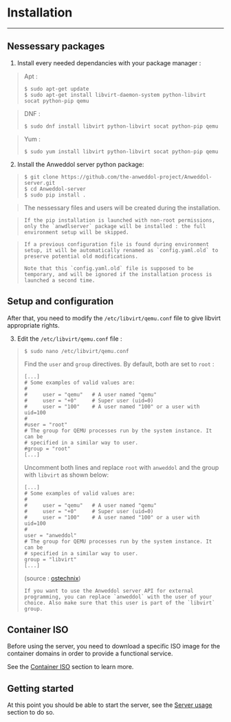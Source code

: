 # Installation

----

## Nessessary packages

1. Install every needed dependancies with your package manager : 

> Apt : 
> 
> ```
> $ sudo apt-get update
> $ sudo apt-get install libvirt-daemon-system python-libvirt socat python-pip qemu
> ```

> DNF :
> 
> ```
> $ sudo dnf install libvirt python-libvirt socat python-pip qemu
> ```

> Yum :
> 
> ```
> $ sudo yum install libvirt python-libvirt socat python-pip qemu
> ```

2. Install the Anweddol server python package:

> ```
> $ git clone https://github.com/the-anweddol-project/Anweddol-server.git
> $ cd Anweddol-server
> $ sudo pip install .
> ```

> The nessessary files and users will be created during the installation.

> ```{warning}
> If the pip installation is launched with non-root permissions, only the `anwdlserver` package will be installed : the full environment setup will be skipped.
> ```

> ```{note}
> If a previous configuration file is found during environment setup, it will be automatically renamed as `config.yaml.old` to preserve potential old modifications.
> 
> Note that this `config.yaml.old` file is supposed to be temporary, and will be ignored if the installation process is launched a second time.
> ```

## Setup and configuration

After that, you need to modify the `/etc/libvirt/qemu.conf` file to give libvirt appropriate rights.

3. Edit the `/etc/libvirt/qemu.conf` file : 

> ```
> $ sudo nano /etc/libvirt/qemu.conf
> ```
> 
> Find the `user` and `group` directives. By default, both are set to `root` :
> 
> ```
> [...] 
> # Some examples of valid values are:
> #
> # 	user = "qemu"   # A user named "qemu"
> # 	user = "+0"     # Super user (uid=0)
> # 	user = "100"    # A user named "100" or a user with uid=100
> #
> #user = "root"
> # The group for QEMU processes run by the system instance. It can be
> # specified in a similar way to user.
> #group = "root"
> [...]
> ```
> 
> Uncomment both lines and replace `root` with `anweddol` and the group with `libvirt` as shown below:
> 
> ```
> [...] 
> # Some examples of valid values are:
> #
> # 	user = "qemu"   # A user named "qemu"
> # 	user = "+0"     # Super user (uid=0)
> # 	user = "100"    # A user named "100" or a user with uid=100
> #
> user = "anweddol"
> # The group for QEMU processes run by the system instance. It can be
> # specified in a similar way to user.
> group = "libvirt"
> [...]
> ```
> 
> (source : [ostechnix](https://ostechnix.com/solved-cannot-access-storage-file-permission-denied-error-in-kvm-libvirt/))
> 
> ```{note}
> If you want to use the Anweddol server API for external programming, you can replace `anweddol` with the user of your choice. Also make sure that this user is part of the `libvirt` group.
> ```

## Container ISO

Before using the server, you need to download a specific ISO image for the container domains in order to provide a functional service. 

See the [Container ISO](container_iso.md) section to learn more.

## Getting started

At this point you should be able to start the server, see the [Server usage](server_usage.md) section to do so.
